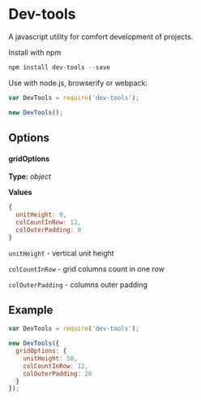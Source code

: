 # Dev-tools

A javascript utility for comfort development of projects.

Install with npm

```javascript
npm install dev-tools --save
```

Use with node.js, browserify or webpack:
```javascript
var DevTools = require('dev-tools');

new DevTools();
```

## Options

#### gridOptions
**Type:** *object*

**Values**
```javascript
{
  unitHeight: 0,
  colCountInRow: 12,
  colOuterPadding: 0
}
```

`unitHeight` - vertical unit height

`colCountInRow` - grid columns count in one row

`colOuterPadding` - columns outer padding

## Example
```javascript
var DevTools = require('dev-tools');

new DevTools({
  gridOptions: {
    unitHeight: 50,
    colCountInRow: 12,
    colOuterPadding: 20
  }
});
```
